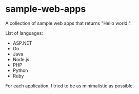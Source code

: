 # sample-web-apps
A collection of sample web apps that returns "Hello world!".

List of languages:
* ASP.NET
* Go
* Java
* Node.js
* PHP
* Python
* Ruby

For each application, I tried to be as minimalistic as possible.